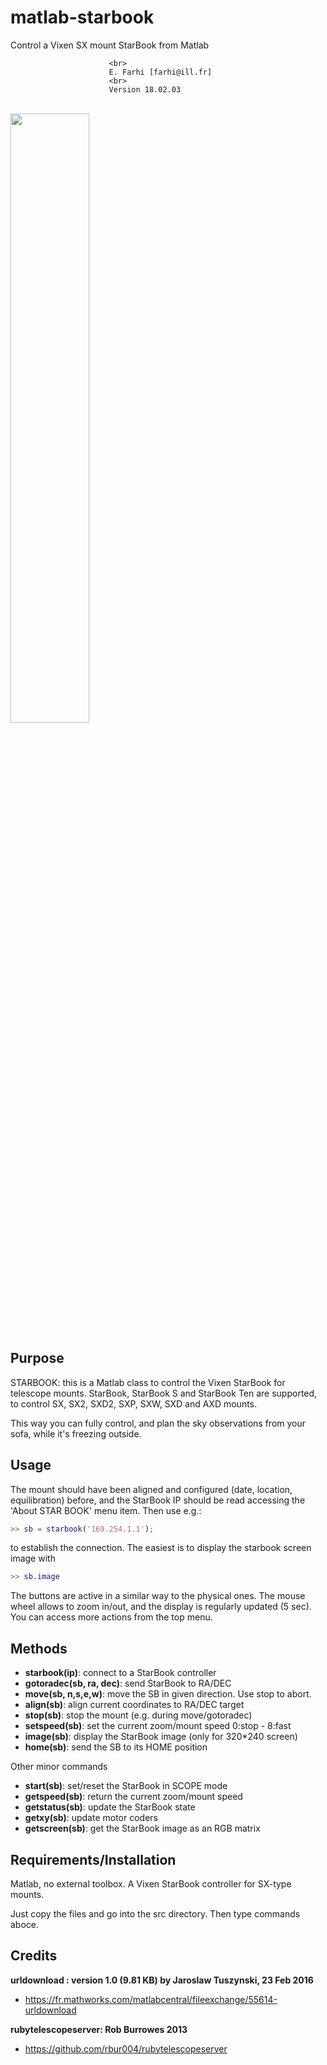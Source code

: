 # matlab-starbook
Control a Vixen SX mount StarBook from Matlab

<p align="center">

                          <br>
                          E. Farhi [farhi@ill.fr]
                          <br>
                          Version 18.02.03

<br>
<img src="https://github.com/farhi/matlab-starbook/blob/master/src/Starbook.jpg
</p>" style="width: 50%; height: 50%">
</p>

Purpose
-------

STARBOOK: this is a Matlab class to control the Vixen StarBook for telescope mounts.
   StarBook, StarBook S and StarBook Ten are supported, to control 
   SX, SX2, SXD2, SXP, SXW, SXD and AXD mounts.
   
This way you can fully control, and plan the sky observations from your sofa, while it's freezing outside.

Usage
-----

The mount should have been aligned and configured (date, location,
equilibration) before, and the StarBook IP should be read accessing the
'About STAR BOOK' menu item.
Then use e.g.:

```matlab
>> sb = starbook('169.254.1.1');
```

to establish the connection.
The easiest is to display the starbook screen image with

```matlab
>> sb.image
```

The buttons are active in a similar way to the physical ones. The mouse
wheel allows to zoom in/out, and the display is regularly updated (5 sec).
You can access more actions from the top menu.

Methods
-------

- **starbook(ip)**:   connect to a StarBook controller
- **gotoradec(sb, ra, dec)**: send StarBook to RA/DEC  
- **move(sb, n,s,e,w)**: move the SB in given direction. Use stop to abort.   
- **align(sb)**:      align current coordinates to RA/DEC target     
- **stop(sb)**:       stop the mount (e.g. during move/gotoradec)
- **setspeed(sb)**:   set the current zoom/mount speed 0:stop - 8:fast
- **image(sb)**:      display the StarBook image (only for 320*240 screen)
- **home(sb)**:       send the SB to its HOME position

Other minor commands

- **start(sb)**:      set/reset the StarBook in SCOPE mode
- **getspeed(sb)**:   return the current zoom/mount speed 
- **getstatus(sb)**:  update the StarBook state
- **getxy(sb)**:      update motor coders     
- **getscreen(sb)**:  get the StarBook image as an RGB matrix

Requirements/Installation
-------------------------
Matlab, no external toolbox. A Vixen StarBook controller for SX-type mounts.

Just copy the files and go into the src directory. Then type commands aboce.

Credits
-------

**urldownload : version 1.0 (9.81 KB) by Jaroslaw Tuszynski, 23 Feb 2016**

- https://fr.mathworks.com/matlabcentral/fileexchange/55614-urldownload

**rubytelescopeserver: Rob Burrowes 2013**

- https://github.com/rbur004/rubytelescopeserver
